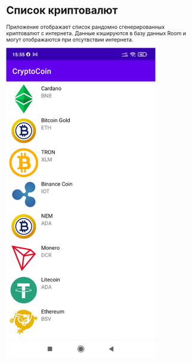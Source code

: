# Список криптовалют
Приложение отображает список рандомно сгенерированных криптовалют с интернета. Данные кэшируются в базу данных Room и могут отображаются при отсутвствии интернета.

<img src="https://github.com/ldrmomentpro/Caching-Data-CryptoCoin/blob/master/Screenshot_1.jpg" width="400" />
